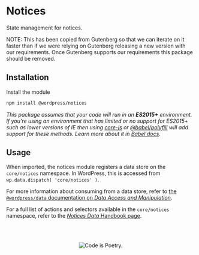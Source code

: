 Notices
=======

State management for notices.

NOTE: This has been copied from Gutenberg so that we can iterate on it faster
than if we were relying on Gutenberg releasing a new version with our
requirements. Once Gutenberg supports our requirements this package should be
removed.

## Installation

Install the module

```bash
npm install @wordpress/notices
```

_This package assumes that your code will run in an **ES2015+** environment. If you're using an environment that has limited or no support for ES2015+ such as lower versions of IE then using [core-js](https://github.com/zloirock/core-js) or [@babel/polyfill](https://babeljs.io/docs/en/next/babel-polyfill) will add support for these methods. Learn more about it in [Babel docs](https://babeljs.io/docs/en/next/caveats)._


## Usage

When imported, the notices module registers a data store on the `core/notices` namespace. In WordPress, this is accessed from `wp.data.dispatch( 'core/notices' )`.

For more information about consuming from a data store, refer to [the `@wordpress/data` documentation on _Data Access and Manipulation_](/packages/data/README.md#data-access-and-manipulation).

For a full list of actions and selectors available in the `core/notices` namespace, refer to the [_Notices Data_ Handbook page](/docs/designers-developers/developers/data/data-core-notices.md).

<br/><br/><p align="center"><img src="https://s.w.org/style/images/codeispoetry.png?1" alt="Code is Poetry." /></p>
